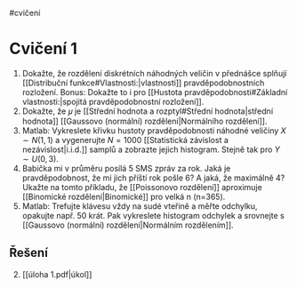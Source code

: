 #cvičení
# Cvičení 1
1. Dokažte, že rozdělení diskrétních náhodných veličin v přednášce splňují [[Distribuční funkce#Vlastnosti:|vlastnosti]] pravděpodobnostních rozložení. Bonus: Dokažte to i pro [[Hustota pravděpodobnosti#Základní vlastnosti:|spojitá pravděpodobnostní rozložení]]. 
2. Dokažte, že 𝜇 je [[Střední hodnota a rozptyl#Střední hodnota|střední hodnota]] [[Gaussovo (normální) rozdělení|Normálního rozdělení]]. 
3. Matlab: Vykreslete křivku hustoty pravděpodobnosti náhodné veličiny $X\sim N(1,1)$ a vygenerujte $N = 1000$ [[Statistická závislost a nezávislost|i.i.d.]] samplů a zobrazte jejich histogram. Stejně tak pro $Y\sim U(0,3)$. 
4. Babička mi v průměru posílá 5 SMS zpráv za rok. Jaká je pravděpodobnost, že mi jich příští rok pošle 6? A jaká, že maximálně 4? Ukažte na tomto příkladu, že [[Poissonovo rozdělení]] aproximuje [[Binomické rozdělení|Binomické]] pro velká n (n=365). 
5. Matlab: Trefujte klávesu vždy na sudé vteřině a měřte odchylku, opakujte např. 50 krát. Pak vykreslete histogram odchylek a srovnejte s [[Gaussovo (normální) rozdělení|Normálním rozdělením]].

## Řešení
2. [[úloha 1.pdf|úkol]]